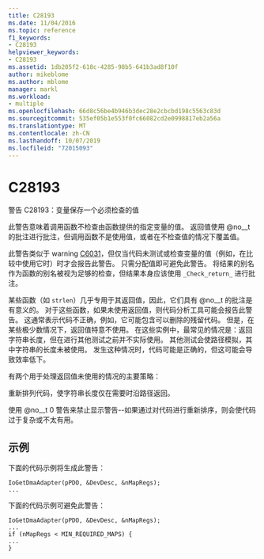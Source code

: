```yaml
---
title: C28193
ms.date: 11/04/2016
ms.topic: reference
f1_keywords:
- C28193
helpviewer_keywords:
- C28193
ms.assetid: 1db205f2-618c-4285-98b5-641b3ad8f10f
author: mikeblome
ms.author: mblome
manager: markl
ms.workload:
- multiple
ms.openlocfilehash: 66d8c56be4b946b3dec28e2cbcbd198c5563c83d
ms.sourcegitcommit: 535ef05b1e553f0fc66082cd2e0998817eb2a56a
ms.translationtype: MT
ms.contentlocale: zh-CN
ms.lasthandoff: 10/07/2019
ms.locfileid: "72015093"
---
```

# <a name="c28193"></a>C28193
警告 C28193：变量保存一个必须检查的值

 此警告意味着调用函数不检查由函数提供的指定变量的值。 返回值使用 @no__t 的批注进行批注，但调用函数不是使用值，或者在不检查值的情况下覆盖值。

 此警告类似于 warning [C6031](../code-quality/c6031.md)，但仅当代码未测试或检查变量的值（例如，在比较中使用它时）时才会报告此警告。 只需分配值即可避免此警告。 将结果的别名作为函数的别名被视为足够的检查，但结果本身应该使用 `_Check_return_` 进行批注。

 某些函数（如 `strlen`）几乎专用于其返回值，因此，它们具有 @no__t 的批注是有意义的。 对于这些函数，如果未使用返回值，则代码分析工具可能会报告此警告。 这通常表示代码不正确，例如，它可能包含可以删除的残留代码。 但是，在某些极少数情况下，返回值特意不使用。 在这些实例中，最常见的情况是：返回字符串长度，但在进行其他测试之前并不实际使用。 其他测试会使路径模拟，其中字符串的长度未被使用。 发生这种情况时，代码可能是正确的，但这可能会导致效率低下。

 有两个用于处理返回值未使用的情况的主要策略：

 重新排列代码，使字符串长度仅在需要时沿路径返回。

 使用 @no__t 0 警告来禁止显示警告--如果通过对代码进行重新排序，则会使代码过于复杂或不太有用。

## <a name="example"></a>示例
 下面的代码示例将生成此警告：

```
IoGetDmaAdapter(pPDO, &DevDesc, &nMapRegs);
...
```

 下面的代码示例可避免此警告：

```
IoGetDmaAdapter(pPDO, &DevDesc, &nMapRegs);
...
if (nMapRegs < MIN_REQUIRED_MAPS) {
...
}
```